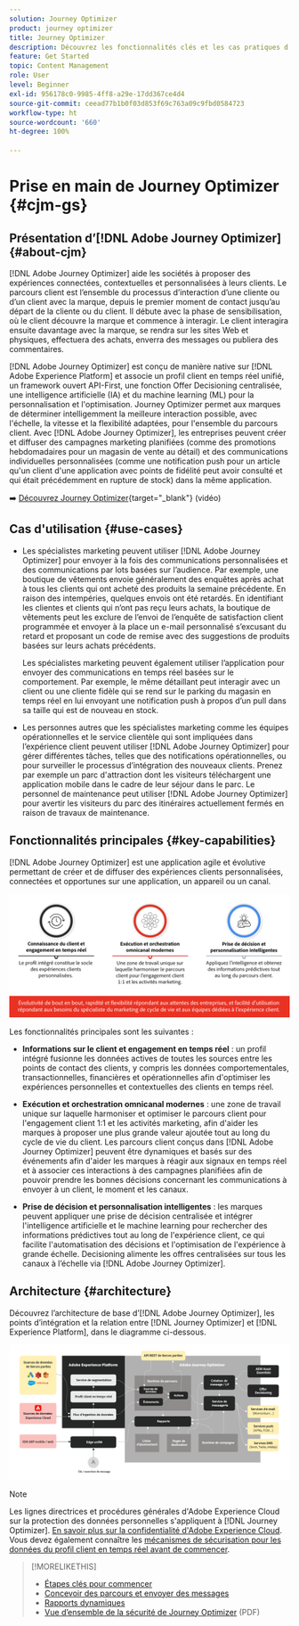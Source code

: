 ```yaml
---
solution: Journey Optimizer
product: journey optimizer
title: Journey Optimizer
description: Découvrez les fonctionnalités clés et les cas pratiques d’Adobe Journey Optimizer
feature: Get Started
topic: Content Management
role: User
level: Beginner
exl-id: 956178c0-9985-4ff8-a29e-17dd367ce4d4
source-git-commit: ceead77b1b0f03d853f69c763a09c9fbd0584723
workflow-type: ht
source-wordcount: '660'
ht-degree: 100%

---
```


# Prise en main de Journey Optimizer {#cjm-gs}

## Présentation d’[!DNL Adobe Journey Optimizer] {#about-cjm}

[!DNL Adobe Journey Optimizer] aide les sociétés à proposer des expériences connectées, contextuelles et personnalisées à leurs clients. Le parcours client est l’ensemble du processus d’interaction d’une cliente ou d’un client avec la marque, depuis le premier moment de contact jusqu’au départ de la cliente ou du client. Il débute avec la phase de sensibilisation, où le client découvre la marque et commence à interagir. Le client interagira ensuite davantage avec la marque, se rendra sur les sites Web et physiques, effectuera des achats, enverra des messages ou publiera des commentaires.

[!DNL Adobe Journey Optimizer] est conçu de manière native sur [!DNL Adobe Experience Platform] et associe un profil client en temps réel unifié, un framework ouvert API-First, une fonction Offer Decisioning centralisée, une intelligence artificielle (IA) et du machine learning (ML) pour la personnalisation et l&#39;optimisation. Journey Optimizer permet aux marques de déterminer intelligemment la meilleure interaction possible, avec l&#39;échelle, la vitesse et la flexibilité adaptées, pour l&#39;ensemble du parcours client. Avec [!DNL Adobe Journey Optimizer], les entreprises peuvent créer et diffuser des campagnes marketing planifiées (comme des promotions hebdomadaires pour un magasin de vente au détail) et des communications individuelles personnalisées (comme une notification push pour un article qu&#39;un client d&#39;une application avec points de fidélité peut avoir consulté et qui était précédemment en rupture de stock) dans la même application.

➡️ [Découvrez Journey Optimizer](https://experienceleague.adobe.com/docs/journey-optimizer-learn/tutorials/introduction-to-journey-optimizer/introduction.html?lang=fr){target="_blank"} (vidéo)


## Cas d&#39;utilisation {#use-cases}

* Les spécialistes marketing peuvent utiliser [!DNL Adobe Journey Optimizer] pour envoyer à la fois des communications personnalisées et des communications par lots basées sur l’audience. Par exemple, une boutique de vêtements envoie généralement des enquêtes après achat à tous les clients qui ont acheté des produits la semaine précédente. En raison des intempéries, quelques envois ont été retardés. En identifiant les clientes et clients qui n’ont pas reçu leurs achats, la boutique de vêtements peut les exclure de l’envoi de l’enquête de satisfaction client programmée et envoyer à la place un e-mail personnalisé s’excusant du retard et proposant un code de remise avec des suggestions de produits basées sur leurs achats précédents.

  Les spécialistes marketing peuvent également utiliser l’application pour envoyer des communications en temps réel basées sur le comportement. Par exemple, le même détaillant peut interagir avec un client ou une cliente fidèle qui se rend sur le parking du magasin en temps réel en lui envoyant une notification push à propos d’un pull dans sa taille qui est de nouveau en stock.

* Les personnes autres que les spécialistes marketing comme les équipes opérationnelles et le service clientèle qui sont impliquées dans l’expérience client peuvent utiliser [!DNL Adobe Journey Optimizer] pour gérer différentes tâches, telles que des notifications opérationnelles, ou pour surveiller le processus d’intégration des nouveaux clients. Prenez par exemple un parc d&#39;attraction dont les visiteurs téléchargent une application mobile dans le cadre de leur séjour dans le parc. Le personnel de maintenance peut utiliser [!DNL Adobe Journey Optimizer] pour avertir les visiteurs du parc des itinéraires actuellement fermés en raison de travaux de maintenance.

## Fonctionnalités principales {#key-capabilities}

[!DNL Adobe Journey Optimizer] est une application agile et évolutive permettant de créer et de diffuser des expériences clients personnalisées, connectées et opportunes
sur une application, un appareil ou un canal.

![](assets/ajo-capabilities.png)

Les fonctionnalités principales sont les suivantes :

* **Informations sur le client et engagement en temps réel** : un profil intégré fusionne les données actives de toutes les sources entre les points de contact des clients, y compris les données comportementales, transactionnelles, financières et opérationnelles afin d&#39;optimiser les expériences personnelles et contextuelles des clients en temps réel.

* **Exécution et orchestration omnicanal modernes** : une zone de travail unique sur laquelle harmoniser et optimiser le parcours client pour l&#39;engagement client 1:1 et les activités marketing, afin d&#39;aider les marques à proposer une plus grande valeur ajoutée tout au long du cycle de vie du client. Les parcours client conçus dans [!DNL Adobe Journey Optimizer] peuvent être dynamiques et basés sur des événements afin d&#39;aider les marques à réagir aux signaux en temps réel et à associer ces interactions à des campagnes planifiées afin de pouvoir prendre les bonnes décisions concernant les communications à envoyer à un client, le moment et les canaux.

* **Prise de décision et personnalisation intelligentes** : les marques peuvent appliquer une prise de décision centralisée et intégrer l&#39;intelligence artificielle et le machine learning pour rechercher des informations prédictives tout au long de l&#39;expérience client, ce qui facilite l&#39;automatisation des décisions et l&#39;optimisation de l&#39;expérience à grande échelle. Decisioning alimente les offres centralisées sur tous les canaux à l’échelle via [!DNL Adobe Journey Optimizer].

## Architecture {#architecture}

Découvrez l’architecture de base d’[!DNL Adobe Journey Optimizer], les points d’intégration et la relation entre [!DNL Journey Optimizer] et [!DNL Experience Platform], dans le diagramme ci-dessous.

![](assets/ajo-architecture.png)


>[!NOTE]
>
> Les lignes directrices et procédures générales d&#39;Adobe Experience Cloud sur la protection des données personnelles s&#39;appliquent à [!DNL Journey Optimizer]. [En savoir plus sur la confidentialité d&#39;Adobe Experience Cloud](https://www.adobe.com/fr/privacy/experience-cloud.html).
> Vous devez également connaître les [mécanismes de sécurisation pour les données du profil client en temps réel avant de commencer](https://experienceleague.adobe.com/docs/experience-platform/profile/guardrails.html?lang=fr).


>[!MORELIKETHIS]
>
>* [Étapes clés pour commencer](quick-start.md)
>* [Concevoir des parcours et envoyer des messages](../building-journeys/journey-gs.md)
>* [Rapports dynamiques](../reports/live-report.md)
>* [Vue d’ensemble de la sécurité de Journey Optimizer](https://www.adobe.com/content/dam/cc/en/security/pdfs/AJO_SecurityOverview.pdf) (PDF)
